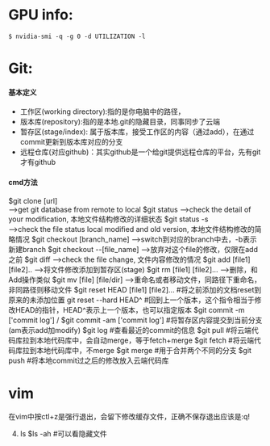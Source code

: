 # GPU info: 
	$ nvidia-smi -q -g 0 -d UTILIZATION -l


# Git:
#### 基本定义
* 工作区(working directory):指的是你电脑中的路径，
* 版本库(repository):指的是本地.git的隐藏目录，同事同步了云端
* 暂存区(stage/index): 属于版本库，接受工作区的内容（通过add），在通过commit更新到版本库对应的分支
* 远程仓库(对应github)：其实github是一个给git提供远程仓库的平台，先有git才有github	
#### cmd方法
$git clone [url] 	
	-->get git database from remote to local
$git status
	-->check the detail of your modification, 本地文件结构修改的详细状态
$git status -s 		
	-->check the file status local modified and old version, 本地文件结构修改的简略情况
$git checkout [branch_name]
	-->switch到对应的branch中去，-b表示新建branch
$git checkout --[file_name]
	-->放弃对这个file的修改，仅限在add之前
$git diff
	-->check the file change, 文件内容修改的情况
$git add [file1] [file2]..
	-->将文件修改添加到暂存区(stage)
$git rm [file1] [file2]...
	-->删除，和Add操作类似
$git mv [file] [file/dir]
	-->重命名或者移动文件，同路径下重命名，非同路径则移动文件 
$git reset HEAD [file1] [file2]...
	#将之前添加的文档reset到原来的未添加位置
git reset --hard HEAD^
	#回到上一个版本，这个指令相当于修改HEAD的指针，HEAD^表示上一个版本，也可以指定版本
$git commit -m ['commit log']	/ $git commit -am ['commit log']
	#将暂存区内容提交到当前分支 (am表示add加modify)
$git log
	#查看最近的commit的信息	
$git pull
	#将云端代码库拉到本地代码库中，会自动merge，等于fetch+merge
$git fetch
	#将云端代码库拉到本地代码库中，不merge
$git merge
	#用于合并两个不同的分支
$git push 
	#将本地commit过之后的修改放入云端代码库

# vim
在vim中按ctl+z是强行退出，会留下修改缓存文件，正确不保存退出应该是:q!



4. ls
	$ls -ah
		#可以看隐藏文件


